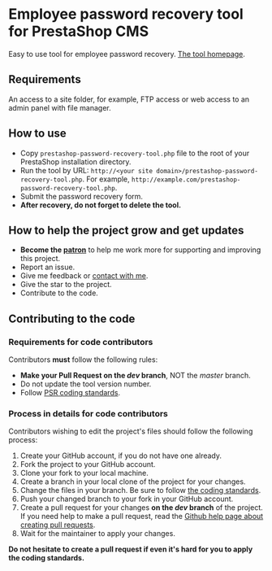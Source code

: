 # Employee password recovery tool for PrestaShop CMS
Easy to use tool for employee password recovery. 
[The tool homepage][5].

## Requirements
An access to a site folder, for example, FTP access or web access to an admin panel with file manager.

## How to use
* Copy `prestashop-password-recovery-tool.php` file to the root of your PrestaShop installation directory.
* Run the tool by URL: `http://<your site domain>/prestashop-password-recovery-tool.php`. For example, `http://example.com/prestashop-password-recovery-tool.php`.
* Submit the password recovery form.
* **After recovery, do not forget to delete the tool.**

## How to help the project grow and get updates
* **Become the [patron][2]** to help me work more for supporting and improving this project.
* Report an issue.
* Give me feedback or [contact with me][3].
* Give the star to the project.
* Contribute to the code.

## Contributing to the code

### Requirements for code contributors 

Contributors **must** follow the following rules:

* **Make your Pull Request on the *dev* branch**, NOT the *master* branch.
* Do not update the tool version number.
* Follow [PSR coding standards][1].

### Process in details for code contributors

Contributors wishing to edit the project's files should follow the following process:

1. Create your GitHub account, if you do not have one already.
2. Fork the project to your GitHub account.
3. Clone your fork to your local machine.
4. Create a branch in your local clone of the project for your changes.
5. Change the files in your branch. Be sure to follow [the coding standards][1].
6. Push your changed branch to your fork in your GitHub account.
7. Create a pull request for your changes **on the *dev* branch** of the project.
   If you need help to make a pull request, read the [Github help page about creating pull requests][4].
8. Wait for the maintainer to apply your changes.

**Do not hesitate to create a pull request if even it's hard for you to apply the coding standards.**

[1]: https://www.php-fig.org/psr/
[2]: https://www.patreon.com/zapalm
[3]: https://prestashop.modulez.ru/en/contact-us
[4]: https://help.github.com/articles/about-pull-requests/
[5]: https://prestashop.modulez.ru/en/tools-scripts/54-prestashop-password-recovery-tool.html